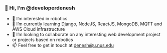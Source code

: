 ### 👋 Hi, I’m @developerdenesh

- 👀 I’m interested in robotics
- 🌱 I’m currently learning Django, NodeJS, ReactJS, MongoDB, MQTT and AWS Cloud infrastructure
- 💞️ I’m looking to collaborate on any interesting web development project or projects based on robotics
- 📫 Feel free to get in touch at denesh@u.nus.edu
